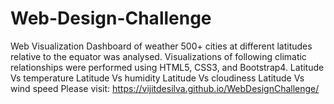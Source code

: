 # Web-Design-Challenge
Web Visualization Dashboard of weather 
500+ cities at different latitudes relative to the equator was analysed.
Visualizations of following climatic relationships were performed using HTML5, CSS3, and Bootstrap4.
  Latitude Vs temperature 
  Latitude Vs humidity 
  Latitude Vs cloudiness
  Latitude Vs wind speed 
Please visit:  https://vijitdesilva.github.io/WebDesignChallenge/
